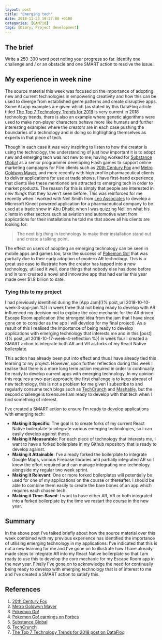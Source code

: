 ```yaml
---
layout: post
title: "Emerging tech"
date: 2018-11-23 19:27:00 +0100
categories: [GAM710]
tags: [Diary, Project development]
---
```


## The brief

Write a 250-300 word post noting your progress so far. Identify one challenge and / or an obstacle and one SMART action to resolve the issue.

## My experience in week nine

The source material this week was focused on the importance of adopting new and current technologies in empowering creativity and how this can be used to diverge from established genre patterns and create disruptive apps. Some AI app examples are given which (as stated by this DataFloq article titled [The Top 7 Technology Trends for 2018](https://datafloq.com/read/the-top-7-technology-trends-for-2018/4085) is very current in 2018 technology trends, there is also an example where genetic algorithms were used to make non-player characters behave more like humans and further interesting examples where the creators are in each case pushing the boundaries of a technology and in doing so highlighting themselves as experts in that piece of tech.

Though in each case it was very inspiring to listen to how the creator is using the technology, the understanding of just how important it is to adopt new and emerging tech was not new to me; having worked for [Substance Global](https://www.substanceglobal.com) as a senior programmer developing Flash games to support online marketing campaigns for Film clients such as [20th Century Fox](http://www.fox.co.uk) and [Metro Goldwyn Mayer](https://www.mgm.com), and more recently with high profile pharmaceutical clients to deliver applications for use at trade shows, I have first-hand experience that clients like these mentioned are attracted to emerging tech in order to market products. The reason for this is simply that people are interested in *new things* that they haven't seen before. This was reinforced for me recently when I worked with Neil Smith from [Leo Associates](https://www.leoassociates.com) to develop a Microsoft Kinect powered application for a pharmaceutical company to be used at a trade show in Abu Dhabi; when I was quizzing Neil on what his clients in other sectors such as aviation and automotive want from applications for their installations he told me that above all his clients are looking for:

> The next *big thing* in technology to make their installation stand out and create a talking point.

The effect on users of adopting an emerging technology can be seen in mobile apps and games too, take the success of [Pokemon Go!](https://www.pokemon.com/uk/pokemon-video-games/pokemon-go) that was partially due to their early adoption of modern AR technology. This is a great use case to illustrate how the creator has tapped into a new technology, utilised it well, done things that nobody else has done before and in turn created a novel and innovative app that had earlier this year made over $1.8 billion to date.

### Tying this to my project

I had previously identified during the [App Jam]({% post_url 2018-10-10-week-3-app-jam %}) in week three that not being ready to develop with AR influenced my decision not to explore the core mechanic for the AR driven Escape Room application (the strongest idea from the jam that I have since gone on to consider as the app I will develop for my final project). As a result of this I realised the importance of being ready to develop applications with emerging technology that interests me and in this [post]({% post_url 2018-10-17-week-4-reflection %}) in week four I created a SMART action to integrate both AR and VR as forks of my React Native boilerplate.

This action has already been put into effect and thus I have already tied this learning to my project. However, upon further reflection during this week I realise that there is a more long term action required in order to continually be ready to develop current apps with emerging technology. In my opinion this requires a two-part approach; the first challenge is to keep abreast of new technology, this is not a problem for me given I subscribe to and regularly consume tech blogs such as [TechCrunch](https://www.techcrunch.com) and [Mashable](https://mashable.com), but the second challenge is to ensure I am ready to develop with that tech when I find something of interest.

I’ve created a SMART action to ensure I’m ready to develop applications with emerging tech:

- **Making it Specific**: The goal is to create forks of my current React Native boilerplate to integrate various emerging technologies, so I can easily develop against these.
- **Making it Measurable**: For each piece of technology that interests me, I want to have a forked boilerplate in my Github repository that is ready to develop against.
- **Making it Attainable**: I’ve already forked the boilerplate to integrate Google Maps, various Firebase libraries and partially integrated AR so I know the effort required and can manage integrating one technology alongside my regular two week sprint.
- **Making it Relevant**: One or more forked boilerplates will potentially be used for one of my applications on the course or thereafter. I should be able to combine them easily to create the bare bones of an app which requires each chosen tech.
- **Making it Time-Based**: I want to have either AR, VR or both integrated into a forked boilerplate by the time we restart the course in the new year.

## Summary

In the above post I've talked briefly about how the source material over this week combined with my previous experience has identified the importance of utilising emerging technology in my applications. I've indicated that this is not a new learning for me and I've gone on to illustrate how I have already made steps to integrate AR into my React Native boilerplate so that I am ready to use this to develop the core mechanic for my Escape Room app in the new year. Finally I've gone on to acknowledge the need for continually being ready to develop with emerging technology that is of interest to me and I've created a SMART action to satisfy this.

## References

1. [20th Century Fox](http://www.fox.co.uk)
2. [Metro Goldwyn Mayer](https://www.mgm.com)
3. [Pokemon Go!](https://www.pokemon.com/uk/pokemon-video-games/pokemon-go)
4. [Pokemon Go! earnings on Forbes](https://www.forbes.com/sites/insertcoin/2018/07/09/pokemon-go-has-made-1-8-billion-as-it-turns-two-years-old)
5. [Substance Global](https://www.substanceglobal.com)
6. [TechCrunch](https://www.techcrunch.com)
7. [The Top 7 Technology Trends for 2018 post on DataFloq](https://datafloq.com/read/the-top-7-technology-trends-for-2018/4085)
